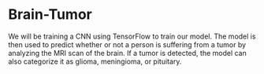 # Brain-Tumor
We will be training a CNN using TensorFlow to train our model. The model is then used to predict whether or not a person is suffering from a tumor by analyzing the MRI scan of the brain. If a tumor is detected, the model can also categorize it as glioma, meningioma, or pituitary.
